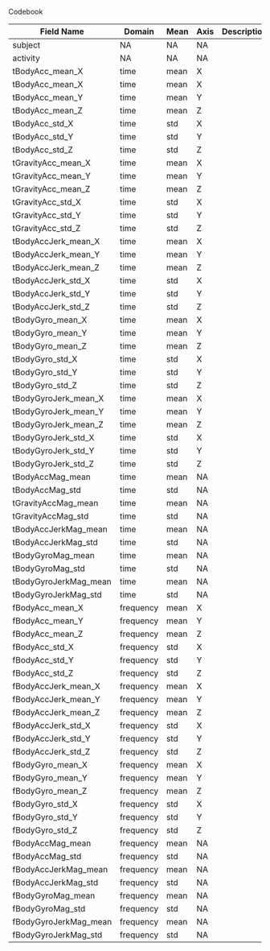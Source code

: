 Codebook


| Field Name            | Domain     | Mean | Axis | Description
|-----------------------|------------|------|------|-----------------------------------------------------|
| subject               | NA         | NA   | NA   | 
| activity              | NA         | NA   | NA   | 
| tBodyAcc_mean_X       | time       | mean | X    | 
| tBodyAcc_mean_X       | time       | mean | X    | 
| tBodyAcc_mean_Y       | time       | mean | Y    | 
| tBodyAcc_mean_Z       | time       | mean | Z    | 
| tBodyAcc_std_X        | time       | std  | X    | 
| tBodyAcc_std_Y        | time       | std  | Y    | 
| tBodyAcc_std_Z        | time       | std  | Z    | 
| tGravityAcc_mean_X    | time       | mean | X    | 
| tGravityAcc_mean_Y    | time       | mean | Y    | 
| tGravityAcc_mean_Z    | time       | mean | Z    | 
| tGravityAcc_std_X     | time       | std  | X    | 
| tGravityAcc_std_Y     | time       | std  | Y    | 
| tGravityAcc_std_Z     | time       | std  | Z    | 
| tBodyAccJerk_mean_X   | time       | mean | X    | 
| tBodyAccJerk_mean_Y   | time       | mean | Y    | 
| tBodyAccJerk_mean_Z   | time       | mean | Z    | 
| tBodyAccJerk_std_X    | time       | std  | X    | 
| tBodyAccJerk_std_Y    | time       | std  | Y    | 
| tBodyAccJerk_std_Z    | time       | std  | Z    | 
| tBodyGyro_mean_X      | time       | mean | X    | 
| tBodyGyro_mean_Y      | time       | mean | Y    | 
| tBodyGyro_mean_Z      | time       | mean | Z    | 
| tBodyGyro_std_X       | time       | std  | X    | 
| tBodyGyro_std_Y       | time       | std  | Y    | 
| tBodyGyro_std_Z       | time       | std  | Z    | 
| tBodyGyroJerk_mean_X  | time       | mean | X    | 
| tBodyGyroJerk_mean_Y  | time       | mean | Y    | 
| tBodyGyroJerk_mean_Z  | time       | mean | Z    | 
| tBodyGyroJerk_std_X   | time       | std  | X    | 
| tBodyGyroJerk_std_Y   | time       | std  | Y    | 
| tBodyGyroJerk_std_Z   | time       | std  | Z    | 
| tBodyAccMag_mean      | time       | mean | NA   | 
| tBodyAccMag_std       | time       | std  | NA   | 
| tGravityAccMag_mean   | time       | mean | NA   | 
| tGravityAccMag_std    | time       | std  | NA   | 
| tBodyAccJerkMag_mean  | time       | mean | NA   | 
| tBodyAccJerkMag_std   | time       | std  | NA   | 
| tBodyGyroMag_mean     | time       | mean | NA   | 
| tBodyGyroMag_std      | time       | std  | NA   | 
| tBodyGyroJerkMag_mean | time       | mean | NA   | 
| tBodyGyroJerkMag_std  | time       | std  | NA   | 
| fBodyAcc_mean_X       | frequency  | mean | X    | 
| fBodyAcc_mean_Y       | frequency  | mean | Y    | 
| fBodyAcc_mean_Z       | frequency  | mean | Z    | 
| fBodyAcc_std_X        | frequency  | std  | X    | 
| fBodyAcc_std_Y        | frequency  | std  | Y    | 
| fBodyAcc_std_Z        | frequency  | std  | Z    | 
| fBodyAccJerk_mean_X   | frequency  | mean | X    | 
| fBodyAccJerk_mean_Y   | frequency  | mean | Y    | 
| fBodyAccJerk_mean_Z   | frequency  | mean | Z    | 
| fBodyAccJerk_std_X    | frequency  | std  | X    | 
| fBodyAccJerk_std_Y    | frequency  | std  | Y    | 
| fBodyAccJerk_std_Z    | frequency  | std  | Z    | 
| fBodyGyro_mean_X      | frequency  | mean | X    | 
| fBodyGyro_mean_Y      | frequency  | mean | Y    | 
| fBodyGyro_mean_Z      | frequency  | mean | Z    | 
| fBodyGyro_std_X       | frequency  | std  | X    | 
| fBodyGyro_std_Y       | frequency  | std  | Y    | 
| fBodyGyro_std_Z       | frequency  | std  | Z    | 
| fBodyAccMag_mean      | frequency  | mean | NA   | 
| fBodyAccMag_std       | frequency  | std  | NA   | 
| fBodyAccJerkMag_mean  | frequency  | mean | NA   | 
| fBodyAccJerkMag_std   | frequency  | std  | NA   | 
| fBodyGyroMag_mean     | frequency  | mean | NA   | 
| fBodyGyroMag_std      | frequency  | std  | NA   | 
| fBodyGyroJerkMag_mean | frequency  | mean | NA   | 
| fBodyGyroJerkMag_std  | frequency  | std  | NA   | 
